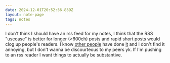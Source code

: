 ```yaml
---
date: 2024-12-01T20:52:56.839Z
layout: note-page
tags: notes
---
```

I don't think I should have an rss feed for my notes, I think that the RSS "usecase" is better for longer (>600ch) posts and rapid short posts would clog up people's readers. I know [other people](http://scripting.com/) have done [it](http://scripting.com/2024/12/01.html#a204028) and I don't find it annoying, but I don't wanna be discourteous to my peers yk. If I'm pushing to an rss reader I want things to actually be substantive.
